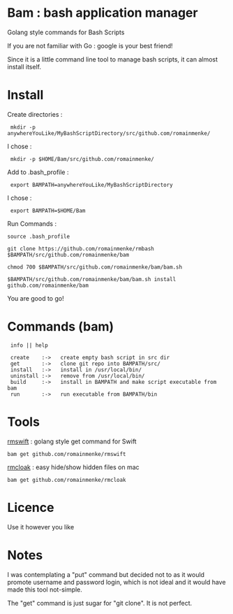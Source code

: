 # Bam : bash application manager
Golang style commands for Bash Scripts

If you are not familiar with Go : google is your best friend!


Since it is a little command line tool to manage bash scripts, it can almost install itself.

# Install

Create directories :
```
 mkdir -p anywhereYouLike/MyBashScriptDirectory/src/github.com/romainmenke/
```

I chose :
```
 mkdir -p $HOME/Bam/src/github.com/romainmenke/
```

Add to .bash_profile :
```
 export BAMPATH=anywhereYouLike/MyBashScriptDirectory
```

I chose :
```
 export BAMPATH=$HOME/Bam
```

Run Commands :
```
source .bash_profile

git clone https://github.com/romainmenke/rmbash $BAMPATH/src/github.com/romainmenke/bam

chmod 700 $BAMPATH/src/github.com/romainmenke/bam/bam.sh

$BAMPATH/src/github.com/romainmenke/bam/bam.sh install github.com/romainmenke/bam

```

You are good to go!


# Commands (bam)
```
 info || help

 create    :->   create empty bash script in src dir
 get       :->   clone git repo into BAMPATH/src/
 install   :->   install in /usr/local/bin/
 uninstall :->   remove from /usr/local/bin/
 build     :->   install in BAMPATH and make script executable from bam
 run       :->   run executable from BAMPATH/bin
```

# Tools

[rmswift](https://github.com/romainmenke/rmswift) : golang style get command for Swift
```
bam get github.com/romainmenke/rmswift
```

[rmcloak](https://github.com/romainmenke/rmcloak) : easy hide/show hidden files on mac
```
bam get github.com/romainmenke/rmcloak
```

# Licence

Use it however you like

# Notes

I was contemplating a "put" command but decided not to as it would promote username and password login, which is not ideal and it would have made this tool not-simple.

The "get" command is just sugar for "git clone". It is not perfect.
